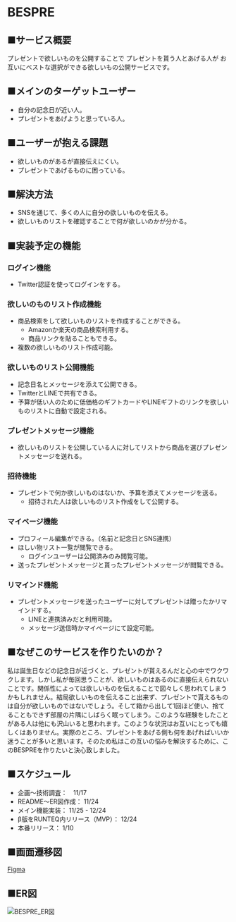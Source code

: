 # BESPRE

## ■サービス概要
プレゼントで欲しいものを公開することで
プレゼントを貰う人とあげる人が
お互いにベストな選択ができる欲しいもの公開サービスです。

## ■メインのターゲットユーザー
- 自分の記念日が近い人。
- プレゼントをあげようと思っている人。

## ■ユーザーが抱える課題
- 欲しいものがあるが直接伝えにくい。
- プレゼントであげるものに困っている。

## ■解決方法
- SNSを通じて、多くの人に自分の欲しいものを伝える。
- 欲しいものリストを確認することで何が欲しいのかが分かる。

## ■実装予定の機能
### ログイン機能
* Twitter認証を使ってログインをする。
### 欲しいのものリスト作成機能
* 商品検索をして欲しいものリストを作成することができる。
  * Amazonか楽天の商品検索利用する。
  * 商品リンクを貼ることもできる。
* 複数の欲しいものリスト作成可能。
### 欲しいものリスト公開機能
* 記念日名とメッセージを添えて公開できる。
* TwitterとLINEで共有できる。
* 予算が低い人のために低価格のギフトカードやLINEギフトのリンクを欲しいものリストに自動で設定される。
### プレゼントメッセージ機能
* 欲しいものリストを公開している人に対してリストから商品を選びプレゼントメッセージを送れる。
### 招待機能
* プレゼントで何か欲しいものはないか、予算を添えてメッセージを送る。
  * 招待された人は欲しいものリスト作成をして公開する。
### マイページ機能
* プロフィール編集ができる。（名前と記念日とSNS連携）
* ほしい物リスト一覧が閲覧できる。
  * ログインユーザーは公開済みのみ閲覧可能。
* 送ったプレゼントメッセージと貰ったプレゼントメッセージが閲覧できる。
### リマインド機能
* プレゼントメッセージを送ったユーザーに対してプレゼントは贈ったかリマインドする。
  * LINEと連携済みだと利用可能。
  * メッセージ送信時かマイページにて設定可能。

## ■なぜこのサービスを作りたいのか？
私は誕生日などの記念日が近づくと、プレゼントが貰えるんだと心の中でワクワクします。しかし私が毎回思うことが、欲しいものはあるのに直接伝えられないことです。関係性によっては欲しいものを伝えることで図々しく思われてしまうかもしれません。結局欲しいものを伝えること出来ず、プレゼントで貰えるものは自分が欲しいものではないでしょう。そして箱から出して1回ほど使い、捨てることもできず部屋の片隅にしばらく眠ってしまう。このような経験をしたことがある人は他にも沢山いると思われます。このような状況はお互いにとっても嬉しくはありません。実際のところ、プレゼントをあげる側も何をあげればいいか迷うことが多いと思います。そのため私はこの互いの悩みを解決するために、このBESPREを作りたいと決心致しました。

## ■スケジュール

- 企画〜技術調査：　11/17
- README〜ER図作成： 11/24
- メイン機能実装： 11/25 - 12/24
- β版をRUNTEQ内リリース（MVP）： 12/24
- 本番リリース： 1/10

## ■画面遷移図
[Figma](https://www.figma.com/file/d47VWy4roJGA4JFev7faOw/BESPRE-%E7%94%BB%E9%9D%A2%E9%81%B7%E7%A7%BB%E5%9B%B3?node-id=0%3A1&t=DhdZSO4B8rrJgfgc-1)

## ■ER図
![BESPRE_ER図](https://user-images.githubusercontent.com/102616360/204098670-5bd7c8b6-bb1b-4b22-88e7-cd959f3516a5.png)
